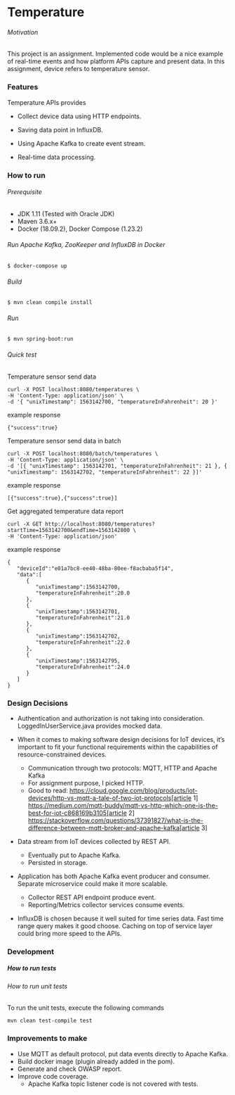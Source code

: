 # Temperature


###### Motivation

This project is an assignment. Implemented code would be a nice example of real-time events and how platform APIs capture and present data. In this assignment, device refers to temperature sensor.


### Features

Temperature APIs provides

- Collect device data using HTTP endpoints.

- Saving data point in InfluxDB.

- Using Apache Kafka to create event stream.

- Real-time data processing.



### How to run


###### Prerequisite
- JDK 1.11 (Tested with Oracle JDK)
- Maven 3.6.x+
- Docker (18.09.2), Docker Compose (1.23.2)

###### Run Apache Kafka, ZooKeeper and InfluxDB in Docker
```
$ docker-compose up
```

###### Build
```
$ mvn clean compile install
```

###### Run
```
$ mvn spring-boot:run
```

###### Quick test

Temperature sensor send data
```
curl -X POST localhost:8080/temperatures \
-H 'Content-Type: application/json' \
-d '{ "unixTimestamp": 1563142700, "temperatureInFahrenheit": 20 }'
```
example response
```
{"success":true}
```

Temperature sensor send data in batch
```
curl -X POST localhost:8080/batch/temperatures \
-H 'Content-Type: application/json' \
-d '[{ "unixTimestamp": 1563142701, "temperatureInFahrenheit": 21 }, { "unixTimestamp": 1563142702, "temperatureInFahrenheit": 22 }]'
```
example response
```
[{"success":true},{"success":true}]
```

Get aggregated temperature data report
```
curl -X GET http://localhost:8080/temperatures?startTime=1563142700&endTime=1563142800 \
-H 'Content-Type: application/json'
```
example response
```
{
   "deviceId":"e01a7bc8-ee40-48ba-80ee-f8acbaba5f14",
   "data":[
      {
         "unixTimestamp":1563142700,
         "temperatureInFahrenheit":20.0
      },
      {
         "unixTimestamp":1563142701,
         "temperatureInFahrenheit":21.0
      },
      {
         "unixTimestamp":1563142702,
         "temperatureInFahrenheit":22.0
      },
      {
         "unixTimestamp":1563142795,
         "temperatureInFahrenheit":24.0
      }
   ]
}

```


### Design Decisions

- Authentication and authorization is not taking into consideration. LoggedInUserService.java provides mocked data.

- When it comes to making software design decisions for IoT devices, it’s important to fit your functional requirements within the capabilities of resource-constrained devices.

  * Communication through two protocols: MQTT, HTTP and Apache Kafka
  * For assignment purpose, I picked HTTP.
  * Good to read:
    https://cloud.google.com/blog/products/iot-devices/http-vs-mqtt-a-tale-of-two-iot-protocols[article 1]
    https://medium.com/mqtt-buddy/mqtt-vs-http-which-one-is-the-best-for-iot-c868169b3105[article 2]
    https://stackoverflow.com/questions/37391827/what-is-the-difference-between-mqtt-broker-and-apache-kafka[article 3]

- Data stream from IoT devices collected by REST API.

  * Eventually put to Apache Kafka.
  * Persisted in storage.

- Application has both Apache Kafka event producer and consumer. Separate microservice could make it more scalable.

  * Collector REST API endpoint produce event.
  * Reporting/Metrics collector services consume events.

- InfluxDB is chosen because it well suited for time series data. Fast time range query makes it good choose. Caching on top of service layer could bring more speed to the APIs.


### Development
##### How to run tests

###### How to run unit tests
To run the unit tests, execute the following commands
```
mvn clean test-compile test
```

### Improvements to make
- Use MQTT as default protocol, put data events directly to Apache Kafka.
- Build docker image (plugin already added in the pom).
- Generate and check OWASP report.
- Improve code coverage.
  * Apache Kafka topic listener code is not covered with tests.

